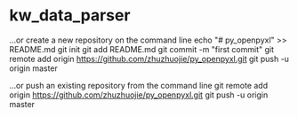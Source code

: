 # kw_data_parser

…or create a new repository on the command line
echo "# py_openpyxl" >> README.md
git init
git add README.md
git commit -m "first commit"
git remote add origin https://github.com/zhuzhuojie/py_openpyxl.git
git push -u origin master

…or push an existing repository from the command line
git remote add origin https://github.com/zhuzhuojie/py_openpyxl.git
git push -u origin master
